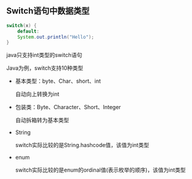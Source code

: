 ## Switch语句中数据类型

```java
switch(x) {
    default:
    System.out.println("Hello");
}
```

java只支持int类型的switch语句

Java为例，switch支持10种类型

* 基本类型：byte、Char、short、int

    自动向上转换为int

* 包装类：Byte、Character、Short、Integer

    自动拆箱转为基本类型

* String

    switch实际比较的是String.hashcode值，该值为int类型

* enum

    switch实际比较的是enum的ordinal值(表示枚举的顺序)，该值为int类型
